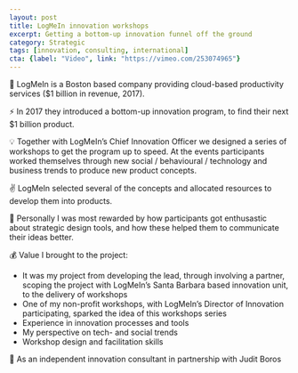 ```yaml
---
layout: post
title: LogMeIn innovation workshops
excerpt: Getting a bottom-up innovation funnel off the ground
category: Strategic
tags: [innovation, consulting, international]
cta: {label: "Video", link: "https://vimeo.com/253074965"}
---
```


🏢 LogMeIn is a Boston based company providing cloud-based productivity services ($1 billion in revenue, 2017). 

⚡ In 2017 they introduced a bottom-up innovation program, to find their next $1 billion product. 

💡 Together with LogMeIn’s Chief Innovation Officer we designed a series of workshops to get the program up to speed. At the events participants worked themselves through new social / behavioural / technology and business trends to produce new product concepts. 

✌️ LogMeIn selected several of the concepts and allocated resources to develop them into products.  

💙 Personally I was most rewarded by how participants got enthusastic about strategic design tools, and how these helped them to communicate their ideas better. 

💰 Value I brought to the project:
- It was my project from developing the lead, through involving a partner, scoping the project with LogMeIn’s Santa Barbara based innovation unit, to the delivery of workshops
- One of my non-profit workshops, with LogMeIn’s Director of Innovation participating, sparked the idea of this workshops series
- Experience in innovation processes and tools
- My perspective on tech- and social trends
- Workshop design and facilitation skills 

👥 As an independent innovation consultant in partnership with Judit Boros